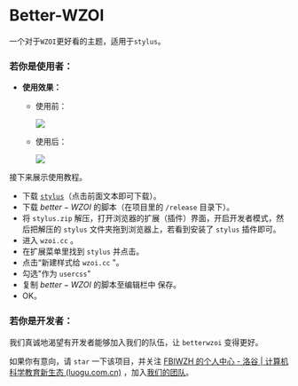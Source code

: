 # Better-WZOI

一个对于`WZOI`更好看的主题，适用于`stylus`。

### 若你是使用者：

- **使用效果：**

  - 使用前：

    ![](https://pic.imgdb.cn/item/65e323049f345e8d03cead21.png)

  - 使用后：

    ![](https://pic.imgdb.cn/item/65e323709f345e8d03d0e80b.png)

接下来展示使用教程。

- 下载 [`stylus`](http://nas.bnev.net:5212/s/l9HX)（点击前面文本即可下载）。
- 下载 $better-WZOI$ 的脚本（在项目里的 `/release` 目录下）。
- 将 `stylus.zip` 解压，打开浏览器的扩展（插件）界面，开启开发者模式，然后把解压的 `stylus` 文件夹拖到浏览器上，若看到安装了 `stylus` 插件即可。
- 进入 `wzoi.cc` 。
- 在扩展菜单里找到 `stylus` 并点击。
- 点击“新建样式给 `wzoi.cc` "。
- 勾选"作为 `usercss`"
- 复制 $better-WZOI$ 的脚本至编辑栏中 保存。
- OK。

### 若你是开发者：

我们真诚地渴望有开发者能够加入我们的队伍，让 `betterwzoi` 变得更好。

如果你有意向，请 `star` 一下该项目，并关注 [FBIWZH 的个人中心 - 洛谷 | 计算机科学教育新生态 (luogu.com.cn)](https://www.luogu.com.cn/user/729358) ，加入[我们的团队](https://www.luogu.com.cn/team/65426)。
